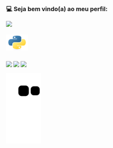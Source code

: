 ##
### 💻 Seja bem vindo(a) ao meu perfil:
<div align="left">
  <a href="https://github.com/yallerocha">
  <img height="180em" src="https://github-readme-stats.vercel.app/api?username=yallerocha&show_icons=true&theme=dark&include_all_commits=true&count_private=true"/>

</div>
<div style="display: inline_block"><br>
  <img align="center" alt="Rafa-Python" height="45" width="60" src="https://raw.githubusercontent.com/devicons/devicon/master/icons/python/python-original.svg">
 
  ##
 
<div>
  
  <a href="https://api.whatsapp.com/send?phone=5583981796615" target="_blank"><img src="https://img.shields.io/badge/WhatsApp-25D366?style=for-the-badge&logo=whatsapp&logoColor=white" target="_blank"></a>
  <a href="https://instagram.com/yallerocha" target="_blank"><img src="https://img.shields.io/badge/-Instagram-%23E4405F?style=for-the-badge&logo=instagram&logoColor=white" target="_blank"></a>
  <a href = "mailto:yalle.rocha2020@gmail.com"><img src="https://img.shields.io/badge/Gmail-D14836?style=for-the-badge&logo=gmail&logoColor=white" target="_blank"></a>
   
![Snake animation](https://github.com/yallerocha/yallerocha/blob/output/github-contribution-grid-snake.svg)
